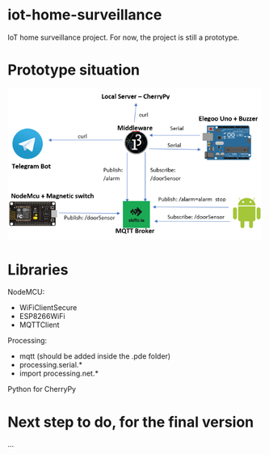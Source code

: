 # iot-home-surveillance
IoT home surveillance project.
For now, the project is still a prototype.

# Prototype situation
![Prototype Structure](Prototype/Proto_Structure_Connection.png?raw=true "Title")

# Libraries
NodeMCU:
- WiFiClientSecure
- ESP8266WiFi
- MQTTClient

Processing:
- mqtt (should be added inside the .pde folder)
- processing.serial.*
- import processing.net.*

Python for CherryPy

# Next step to do, for the final version
...
